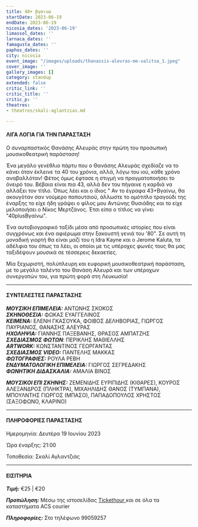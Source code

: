 ```yaml
---
title: 40+ βγαινω
startDate: 2023-06-19
endDate: 2023-06-19
nicosia_dates: '2023-06-19'
limassol_dates: ''
larnaca_dates: ''
famagusta_dates: ''
paphos_dates: ''
city: nicosia
event_image: "/images/uploads/thanassis-alevras-me-valitsa_1.jpeg"
cover_image: ''
gallery_images: []
category: standup
extended: false
critic_link: ''
critic_title: ''
critic_p: ''
theatres:
- theatres/skali-aglantzias.md

---
```

#### ΛΙΓΑ ΛΟΓΙΑ ΓΙΑ ΤΗΝ ΠΑΡΑΣΤΑΣΗ

Ο συναρπαστικός Θανάσης Αλευράς στην πρώτη του προσωπική μουσικοθεατρική παράσταση!

Ένα μεγάλο γενέθλιο πάρτυ που ο Θανάσης Αλευράς σχεδίαζε να το κάνει όταν έκλεινε τα 40 του χρόνια, αλλά, λόγω του ιού, κάθε χρόνο αναβαλλόταν! Φέτος όμως έφτασε η στιγμή να πραγματοποιήσει το όνειρό του. Βέβαια είναι πια 43, αλλά δεν του πήγαινε η καρδιά να αλλάξει τον τίτλο. Όπως λέει και ο ίδιος " Αν το έγραφα 43+Βγαίνω, θα ακουγόταν σαν νούμερο παπουτσιού, άλλωστε το ομότιτλο τραγούδι της έναρξης το είχε ήδη γράψει ο φίλος μου Αντώνης Θυσιάδης και το είχε μελοποιήσει ο Νίκος Μερτζάνος. Έτσι είπα ο τίτλος να γίνει "40plusΒγαίνω".

Ένα αυτοβιογραφικό ταξίδι μέσα από προσωπικές ιστορίες που είναι συγχρόνως και ένα αφιέρωμα στην ξακουστή γενιά του '80". Σε αυτή τη μοναδική γιορτή θα είναι μαζί του η Ιdra Kayne και ο Jerome Kaluta, τα αδέλφια του όπως τα λέει, οι οποίοι με τις υπέροχες φωνές τους θα μας ταξιδέψουν μουσικά σε τέσσερεις δεκαετίες.

Μία ξεχωριστή, πολύπλευρη και ευφορική μουσικοθεατρική παράσταση, με το μεγάλο ταλέντο του Θανάση Αλευρά και των υπέροχων συνεργατών του, για πρώτη φορά στη Λευκωσία!

***

#### ΣΥΝΤΕΛΕΣΤΕΣ ΠΑΡΑΣΤΑΣΗΣ

**_ΜΟΥΣΙΚΗ ΕΠΙΜΕΛΕΙΑ:_** ΑΝΤΩΝΗΣ ΣΚΟΚΟΣ  
**_ΣΚΗΝΟΘΕΣΙΑ:_** ΦΩΚΑΣ ΕΥΑΓΓΕΛΙΝΟΣ  
**_ΚΕΙΜΕΝΑ:_** ΕΛΕΝΗ ΓΚΑΣΟΥΚΑ, ΦΟΙΒΟΣ ΔΕΛΗΒΟΡΙΑΣ, ΓΙΩΡΓΟΣ ΠΑΥΡΙΑΝΟΣ, ΘΑΝΑΣΗΣ ΑΛΕΥΡΑΣ  
**_ΗΧΟΛΗΨΙΑ:_** ΓΙΑΝΝΗΣ ΠΑΞΕΒΑΝΗΣ, ΘΡΑΣΟΣ ΑΜΠΑΤΖΗΣ  
**_ΣΧΕΔΙΑΣΜΟΣ ΦΩΤΩΝ_**: ΠΕΡΙΚΛΗΣ ΜΑΘΙΕΛΛΗΣ  
**_ARTWORK:_** ΚΩΝΣΤΑΝΤΙΝΟΣ ΓΕΩΡΓΑΝΤΑΣ  
**_ΣΧΕΔΙΑΣΜΟΣ VIDEO:_** ΠΑΝΤΕΛΗΣ ΜΑΚΚΑΣ  
**_ΦΩΤΟΓΡΑΦΙΕΣ:_** ΡΟΥΛΑ ΡΕΒΗ  
**_ΕΝΔΥΜΑΤΟΛΟΓΙΚΗ ΕΠΙΜΕΛΕΙΑ:_** ΓΙΩΡΓΟΣ ΣΕΓΡΕΔΑΚΗΣ  
**_ΦΩΝΗΤΙΚΗ ΔΙΔΑΣΚΑΛΙΑ:_** ΑΜΑΛΙΑ ΒΙΝΟΣ

**_ΜΟΥΣΙΚΟΙ ΕΠΙ ΣΚΗΝΗΣ:_** ΖΕΜΕΝΙΔΗΣ ΕΥΡΙΠΙΔΗΣ (ΚΙΘΑΡΕΣ), ΚΟΥΡΟΣ ΑΛΕΞΑΝΔΡΟΣ (ΠΛΗΚΤΡΑ), ΜΙΧΑΗΛΙΔΗΣ ΘΑΝΟΣ (ΤΥΜΠΑΝΑ), ΜΠΟΥΛΝΤΗΣ ΓΙΩΡΓΟΣ (ΜΠΑΣΟ), ΠΑΠΑΔΟΠΟΥΛΟΣ ΧΡΗΣΤΟΣ (ΣΑΞΟΦΩΝΟ, ΚΛΑΡΙΝΟ)

***

#### ΠΛΗΡΟΦΟΡΙΕΣ ΠΑΡΑΣΤΑΣΗΣ

Ημερομηνία: Δευτέρα 19 Ιουνίου 2023

Ώρα έναρξης: 21:00

Τοποθεσία: Σκαλί Αγλαντζιάς

***

#### ΕΙΣΙΤΗΡΙΑ

**_Τιμή:_** €25 | €20

**_Προπώληση:_** Μέσω της ιστοσελίδας [Tickethour ](https://shop.tickethour.com/showEventInformation.html?idEvent=4171)και σε όλα τα καταστήματα ACS courier

**_Πληροφορίες:_** Στο τηλέφωνο 99059257